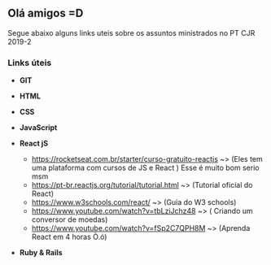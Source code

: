 ## Olá amigos =D

Segue abaixo alguns links uteis sobre os assuntos ministrados no PT CJR 2019-2

### Links úteis
- **GIT**
- **HTML**
- **CSS**
- **JavaScript**
- **React jS**
  - https://rocketseat.com.br/starter/curso-gratuito-reactjs  ~> (Eles tem uma plataforma com cursos de JS e React ) Esse é muito bom serio msm
  - https://pt-br.reactjs.org/tutorial/tutorial.html  ~> (Tutorial oficial do React)
  - https://www.w3schools.com/react/ ~> (Guia do W3 schools)
  - https://www.youtube.com/watch?v=tbLziJchz48 ~> ( Criando um conversor de moedas)
  - https://www.youtube.com/watch?v=fSp2C7QPH8M ~> (Aprenda React em 4 horas Ò.ó)

- **Ruby & Rails**
